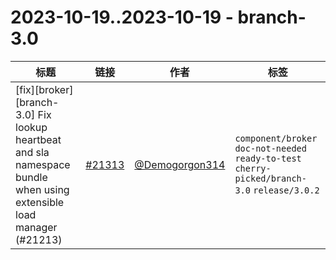 # 2023-10-19..2023-10-19 - branch-3.0
| 标题 | 链接 | 作者 | 标签 |
| - | :--: | :--: | - |
| [fix][broker][branch-3.0] Fix lookup heartbeat and sla namespace bundle when using extensible load manager (#21213) | [#21313](https://github.com/apache/pulsar/pull/21313) | [@Demogorgon314](https://github.com/Demogorgon314) | `component/broker` `doc-not-needed` `ready-to-test` `cherry-picked/branch-3.0` `release/3.0.2`  | 
